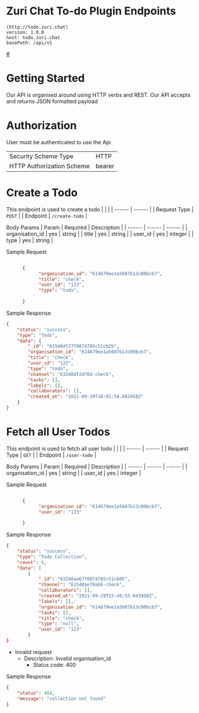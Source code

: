 # Zuri Chat To-do Plugin Endpoints
    (http://todo.zuri.chat)
    version: 1.0.0
    host: todo.zuri.chat
    basePath: /api/v1

[#](#anchors-in-markdown)
# Getting Started #
Our API is organised around using HTTP verbs and REST. Our API accepts and returns JSON formatted payload

# Authorization #
User must be authenticated to use the Api 

|  |  |
| ------ | ------ |
| Security Scheme Type | HTTP |
| HTTP Authorization Scheme | bearer |



# Create a Todo #
This endpoint is used to create a todo
|  |  |
| ------ | ------ |
| Request Type | ``` POST ``` |
| Endpoint |  ``` /create-todo ``` |

Body Params
| Param	 | Required | Description |
| ------ | ------ | ------ |
| organisation_id |  yes | string |
| title |  yes | string |
| user_id |  yes | integer |
| type |  yes | string |

Sample Request
```json

      {
            "organisation_id": "614679ee1a5607b13c00bcb7",
            "title": "check",
            "user_id": "123",
            "type": "todo",
            
      }

```
Sample Response
```json
{
    "status": "success",
    "type": "Todo",
    "data": {
        "_id": "61548df27f0874785c51cb2b",
        "organisation_id": "614679ee1a5607b13c00bcb7",
        "title": "check",
        "user_id": "123",
        "type": "todo",
        "channel": "61548df2d76d-check",
        "tasks": [],
        "labels": [],
        "collaborators": [],
        "created_at": "2021-09-29T16:01:54.882458Z"
    }
}
```

# Fetch all User Todos #
This endpoint is used to fetch all user todo
|  |  |
| ------ | ------ |
| Request Type | ``` GET ``` |
| Endpoint |  ``` /user-todo ``` |

Body Params
| Param	 | Required | Description |
| ------ | ------ | ------ |
| organisation_id |  yes | string |
| user_id |  yes | integer |

Sample Request
```json

      {
            "organisation_id": "614679ee1a5607b13c00bcb7",
            "user_id": "123"
            
      }

```
Sample Response
```json
{
    "status": "success",
    "type": "Todo Collection",
    "count": 6,
    "data": [
        {
            "_id": "61548ae67f0874785c51cb05",
            "channel": "61548ae70ab6-check",
            "collaborators": [],
            "created_at": "2021-09-29T15:48:55.043938Z",
            "labels": [],
            "organisation_id": "614679ee1a5607b13c00bcb7",
            "tasks": [],
            "title": "check",
            "type": "null",
            "user_id": "123"
        }
}
```

- Invalid request
  - Description: Invalid organisation_id 
    - Status code: 400

Sample Response
```json
{
    "status": 404,
    "message": "collection not found"
}
```
